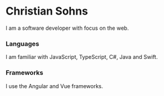 # Christian Sohns

I am a software developer with focus on the web.

### Languages
I am familiar with JavaScript, TypeScript, C#, Java and Swift.

### Frameworks
I use the Angular and Vue frameworks.
